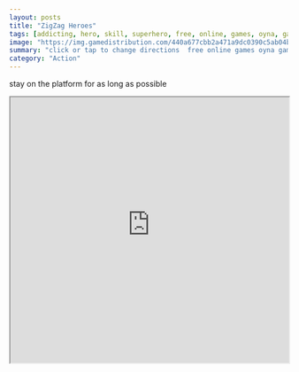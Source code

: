```yaml
---
layout: posts
title: "ZigZag Heroes"
tags: [addicting, hero, skill, superhero, free, online, games, oyna, game, free, games, play, play, games]
image: "https://img.gamedistribution.com/440a677cbb2a471a9dc0390c5ab04bbd.jpg"
summary: "click or tap to change directions  free online games oyna game free games play play games"
category: "Action"
---
```


stay on the platform for as long as possible

<iframe width="100%" height="480px;" src="https://html5.gamedistribution.com/440a677cbb2a471a9dc0390c5ab04bbd/"></iframe>